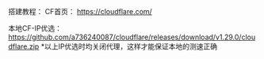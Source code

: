 搭建教程：
CF首页：
https://cloudflare.com/

本地CF-IP优选：
https://github.com/a736240087/cloudflare/releases/download/v1.29.0/cloudflare.zip
*以上IP优选时均关闭代理，这样才能保证本地的测速正确
